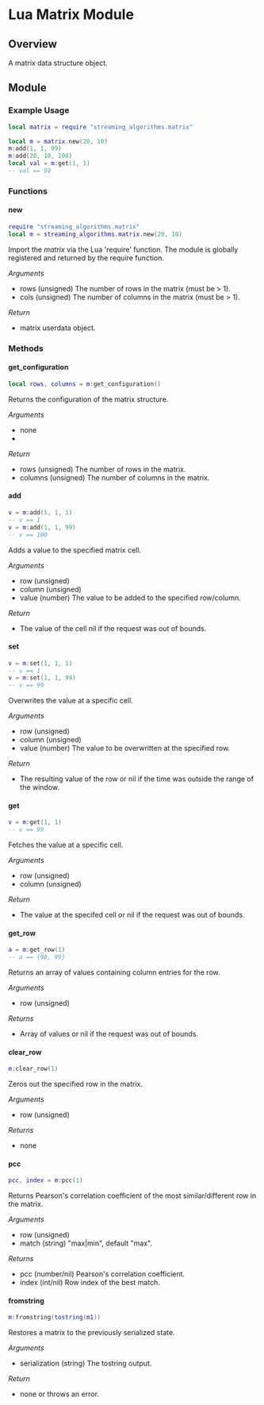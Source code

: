 # Lua Matrix Module

## Overview
A matrix data structure object.

## Module

### Example Usage
```lua
local matrix = require "streaming_algorithms.matrix"

local m = matrix.new(20, 10)
m:add(1, 1, 99)
m:add(20, 10, 100)
local val = m:get(1, 1)
-- val == 99
```
### Functions

#### new
```lua
require "streaming_algorithms.matrix"
local m = streaming_algorithms.matrix.new(20, 10)
```

Import the _matrix_ via the Lua 'require' function. The module is globally
registered and returned by the require function.

*Arguments*
- rows (unsigned) The number of rows in the matrix (must be > 1).
- cols (unsigned) The number of columns in the matrix (must be > 1).

*Return*
- matrix userdata object.

### Methods

#### get_configuration
```lua
local rows, columns = m:get_configuration()
```

Returns the configuration of the matrix structure.

*Arguments*
- none
-
*Return*
- rows (unsigned) The number of rows in the matrix.
- columns (unsigned) The number of columns in the matrix.

#### add
```lua
v = m:add(1, 1, 1)
-- v == 1
v = m:add(1, 1, 99)
-- v == 100
```

Adds a value to the specified matrix cell.

*Arguments*
- row (unsigned)
- column (unsigned)
- value (number) The value to be added to the specified row/column.

*Return*
- The value of the cell nil if the request was out of bounds.

#### set
```lua
v = m:set(1, 1, 1)
-- v == 1
v = m:set(1, 1, 99)
-- v == 99
```

Overwrites the value at a specific cell.

*Arguments*
- row (unsigned)
- column (unsigned)
- value (number) The value to be overwritten at the specified row.

*Return*
- The resulting value of the row or nil if the time was outside the range
  of the window.

#### get
```lua
v = m:get(1, 1)
-- v == 99
```

Fetches the value at a specific cell.

*Arguments*
- row (unsigned)
- column (unsigned)

*Return*
- The value at the specifed cell or nil if the request was out of bounds.

#### get_row
```lua
a = m:get_row(1)
-- a == {98, 99}
```

Returns an array of values containing column entries for the row.

*Arguments*
- row (unsigned)

*Returns*
- Array of values or nil if the request was out of bounds.


#### clear_row
```lua
m:clear_row(1)
```

Zeros out the specified row in the matrix.

*Arguments*
- row (unsigned)

*Returns*
- none


#### pcc
```lua
pcc, index = m:pcc(1)
```

Returns Pearson's correlation coefficient of the most similar/different row in
the matrix.

*Arguments*
- row (unsigned)
- match (string) "max|min", default "max".

*Returns*
- pcc (number/nil) Pearson's correlation coefficient.
- index (int/nil) Row index of the best match.


#### fromstring
```lua
m:fromstring(tostring(m1))
```

Restores a matrix to the previously serialized state.

*Arguments*
- serialization (string) The tostring output.

*Return*
- none or throws an error.
